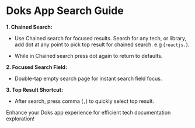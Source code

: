 # Doks App Search Guide

**1. Chained Search:**

- Use Chained search for focused results. Search for any tech, or library, add dot at any point to pick top result for chained search. e.g (`reactjs.`). 

- While in Chained search press dot again to return to defaults. 

**2. Focused Search Field:**

- Double-tap empty search page for instant search field focus.

**3. Top Result Shortcut:**

- After search, press comma (`,`) to quickly select top result.

Enhance your Doks app experience for efficient tech documentation exploration!